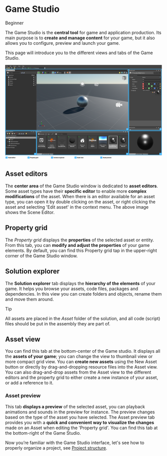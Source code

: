 # Game Studio

<span class="label label-doc-level">Beginner</span>

The Game Studio is the **central tool** for game and application production. 
Its main purpose is to **create and manage content** for your game, 
but it also allows you to configure, preview and launch your game.

This page will introduce you to the different views and tabs of the Game Studio. 

![The Game Studio](media/game-studio-main-interface.png)

## Asset editors 

The **center area** of the Game Studio window is dedicated to **asset editors**. 
Some asset types have their **specific editor** to enable more **complex modifications** of the asset. 
When there is an editor available for an asset type, you can open it by double clicking on the asset, 
or right clicking the asset and selecting 'Edit asset' in the context menu. 
The above image shows the Scene Editor.

## Property grid

The *Property grid* displays the **properties** of the selected asset or entity. 
From this tab, you can **modify and adjust the properties** of your game elements. 
By default, you can find this Property grid tap in the upper-right corner of the Game Studio window.

## Solution explorer

The **Solution explorer** tab displays the **hierarchy of the elements** of your game. 
It helps you browse your assets, code files, packages and dependencies. 
In this view you can create folders and objects, rename them and move them around.

> [!TIP]
> All assets are placed in the *Asset* folder of the solution, 
> and all code (script) files should be put in the assembly they are part of.

## Asset view

You can find this tab at the bottom-center of the Game studio. 
It displays all the **assets of your game**; you can change the view to thumbnail view or more compact grid view. 
You can **create new assets** using the New Asset button or directly by drag-and-dropping resource files into the Asset view.
You can also drag-and-drop assets from the Asset view to the different editors and the property grid 
to either create a new instance of your asset, or add a reference to it. 

### Asset preview

This tab **displays a preview** of the selected asset, you can playback animations and sounds in the preview for instance. 
The preview changes based on the type of the asset you have selected. 
The Asset preview tab provides you with a **quick and convenient way to visualize the changes** made on an Asset when editing the 'Property grid'. 
You can find this tab at the bottom-right of the Game Studio.

Now you’re familiar with the Game Studio interface, let's see how to properly organize a project, see [Project structure](project-structure.md).
